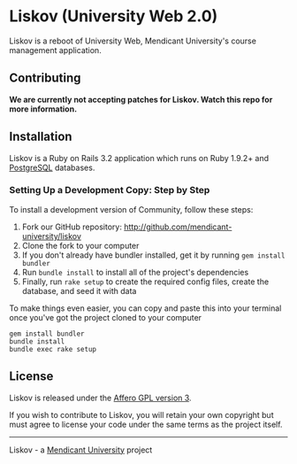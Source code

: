 # Liskov (University Web 2.0)

Liskov is a reboot of University Web, Mendicant University's course management
application.

## Contributing

**We are currently not accepting patches for Liskov. Watch this repo for
more information.**

## Installation

Liskov is a Ruby on Rails 3.2 application which runs on Ruby 1.9.2+ and
[PostgreSQL](http://www.postgresql.org) databases.

### Setting Up a Development Copy: Step by Step

To install a development version of Community, follow these steps:

1. Fork our GitHub repository: <http://github.com/mendicant-university/liskov>
2. Clone the fork to your computer
3. If you don't already have bundler installed, get it by running
   `gem install bundler`
4. Run `bundle install` to install all of the project's dependencies
5. Finally, run `rake setup` to create the required config files, create the
   database, and seed it with data

To make things even easier, you can copy and paste this into your terminal once you've got the project cloned to your computer

```
gem install bundler
bundle install
bundle exec rake setup
```

## License

Liskov is released under the [Affero GPL version 3](http://www.gnu.org/licenses/agpl.html).

If you wish to contribute to Liskov, you will retain your own copyright but must agree to license your code under the same terms as the project itself.

------

Liskov - a [Mendicant University](http://mendicantuniversity.org) project